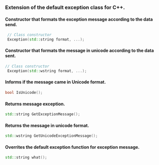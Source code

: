 ### Extension of the default exception class for C++.

#### Constructor that formats the exception message according to the data send.
```c++
 // Class constructor
 Exception(std::string format, ...);
```

#### Constructor that formats the message in unicode according to the data sent.
```c++
// Class constructor
 Exception(std::wstring format, ...);
```

#### Informs if the message came in Unicode format.
```c++
bool IsUnicode();
```

#### Returns message exception.
```c++
std::string GetExceptionMessage();

```


####  Returns the message in unicode format.
```c++
std::wstring GetUnicodeExceptionMessage();
```


#### Overrites the default exception function for exception message.
```c++
std::string what();
```

